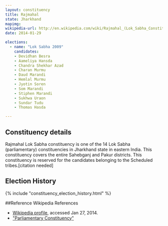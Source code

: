 ```yaml
---
layout: constituency
title: Rajmahal
state: Jharkhand
mapimg: 
wikipedia-url: http://en.wikipedia.com/wiki/Rajmahal_(Lok_Sabha_Constituency)
date: 2014-01-29

elections: 
  - name: "Lok Sabha 2009"
    candidates: 
    - Devidhan Besra 
    - Aameliya Hansda 
    - Chandra Shekhar Azad 
    - Charan Murmu 
    - Daud Marandi 
    - Hemlal Murmu 
    - Jyotin Soren 
    - Som Marandi 
    - Stiphen Marandi 
    - Sukhwa Uraon 
    - Sundar Tudu 
    - Thomas Hasda 

---
```

## Constituency details
Rajmahal Lok Sabha constituency is one of the 14 Lok Sabha (parliamentary) constituencies in Jharkhand state in eastern India. This constituency covers the entire Sahebganj and Pakur districts. This constituency is reserved for the candidates belonging to the Scheduled tribes.[citation needed]




## Election History
{% include "constituency_election_history.html" %}

##Reference
Wikipedia References
- [Wikipedia profile]({{page.profile.wikipedia}}), accessed Jan 27, 2014.
- ["Parliamentary Constituency"][wiki1]

[wiki1]: http://www.jharkhand.gov.in/ceo/2005/constituencies.html
